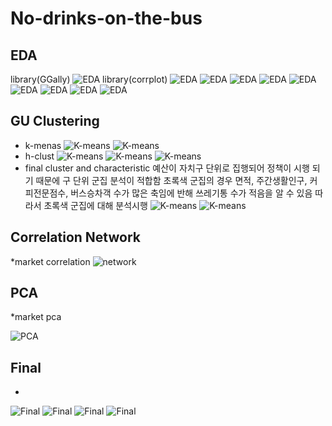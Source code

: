 # No-drinks-on-the-bus

## EDA
library(GGally)
![EDA](/images/EDA_correlation1.png)
library(corrplot)
![EDA](/images/EDA_correlation2.png)
![EDA](/images/EDA_seoul_daypop.png)
![EDA](/images/EDA_seoul_nightpop.png)
![EDA](/images/EDA_seoul_people.png)
![EDA](/images/EDA_seoul_areasize.png)
![EDA](/images/EDA_seoul_caffecount.png)
![EDA](/images/EDA_seoul_sales.png)
![EDA](/images/EDA_seoul_buscount.png)
![EDA](/images/EDA_seoul_trashcount.png)

## GU Clustering
- k-menas
![K-means](/images/kmeans.png)
![K-means](/images/kmeans_graph.png)
- h-clust
![K-means](/images/cluster_average.png)
![K-means](/images/cluster_complete.png)
![K-means](/images/cluster_single.png)
- final cluster and characteristic
예산이 자치구 단위로 집행되어 정책이 시행 되기 때문에 구 단위 군집 분석이 적합함
초록색 군집의 경우 면적, 주간생활인구, 커피전문점수, 버스승차객 수가 많은 축임에 반해 쓰레기통 수가 적음을 알 수 있음
따라서 초록색 군집에 대해 분석시행
![K-means](/images/final_kmeans.png)
![K-means](/images/cluster_scatterplot.png)

## Correlation Network
*market correlation
![network](/images/market_cor.graph.png)

## PCA
*market pca

![PCA](/images/pca_result.png)

## Final
*
![Final](/images/관악구_서울대입구역.png)
![Final](/images/관악구_신림역.png)
![Final](/images/서초구_교대역.png)
![Final](/images/서초구_양재역.png)
